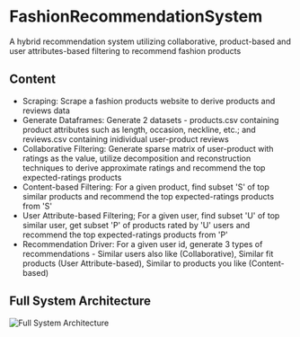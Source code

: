 # FashionRecommendationSystem
A hybrid recommendation system utilizing collaborative, product-based and user attributes-based filtering to recommend fashion products

## Content
- Scraping: Scrape a fashion products website to derive products and reviews data
- Generate Dataframes: Generate 2 datasets - products.csv containing product attributes such as length, occasion, neckline, etc.; and reviews.csv containing inidividual user-product reviews
- Collaborative Filtering: Generate sparse matrix of user-product with ratings as the value, utilize decomposition and reconstruction techniques to derive approximate ratings and recommend the top expected-ratings products
- Content-based Filtering: For a given product, find subset 'S' of top similar products and recommend the top expected-ratings products from 'S'
- User Attribute-based Filtering; For a given user, find subset 'U' of top similar user, get subset 'P' of products rated by 'U' users and recommend the top expected-ratings products from 'P'
- Recommendation Driver: For a given user id, generate 3 types of recommendations - Similar users also like (Collaborative), Similar fit products (User Attribute-based), Similar to products you like (Content-based)

## Full System Architecture
![Full System Architecture](https://github.com/HarshVBhatt/FashionRecommendationSystem/assets/69580380/b1220bfe-2c29-4a7b-80ab-d356b52aa3b7)



